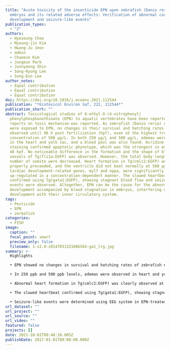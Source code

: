 ```yaml
---
title: "Acute toxicity of the insecticide EPN upon zebrafish (Danio rerio)
  embryos and its related adverse effects: Verification of abnormal cardiac
  development and seizure-like events"
publication_types:
  - "2"
authors:
  - Hyeseung Choe
  - Myoung-jin Kim
  - Hwang-Ju Jeon
  - admin
  - Chaeeun Kim
  - Jungeun Park
  - Junnyeong Shin
  - Sang-Ryong Lee
  - Sung-Eun Lee
author_notes:
  - Equal contribution
  - Equal contribution
  - Equal contribution
doi: https://doi.org/10.1016/j.ecoenv.2021.112544
publication: "*Ecotoxicol Environ Saf, 222, 112544*"
publication_short: ""
abstract: Toxicological studies of O-ethyl-O-(4-nitrophenyl)
  phenylphosphonothioate (EPN) to aquatic vertebrates have been reported, but no
  reports on toxic mechanism was reported. As zebrafish (Danio rerio) embryos
  were exposed to EPN, no changes in their survival and hatching rates were
  observed until 96 h post fertilization (hpf), even at the highest treated
  concentration of 500 μg/L. In both 250 μg/L and 500 μg/L, edemas were observed
  in the heart and yolk sac, and a blood pool was also found. Acridine orange
  staining confirmed apoptotic phynotype, which was the strongest in embryos at
  48 hpf. No noticeable difference in the formation and the shape of blood
  vessels of Tg(fli1a:EGFP) was observed. However, the total body length and
  number of somite were decreased. Heart formation in Tg(cmlc2:EGFP) were not
  properly proceeded, and the ventricle did not beat normally at 500 μg/L level.
  Cardiac development-related genes, myl7 and nppa, were significantly down- and
  up-regulated in a concentration-dependent manner. The slowed heartbeat was
  confirmed using Tg(gata1:EGFP), showing stagnant blood flow and seizure-like
  events were observed. Altogether, EPN can be the cause for the abnormal heart
  development accompanied by blood stagnation in embryos, interfering normal
  development with their inner circulatory system.
tags:
  - Pesticide
  - EPN
  - zerbafish
categories:
  - FISH
image:
  caption: ""
  focal_point: smart
  preview_only: false
  filename: 1-s2.0-s0147651321006564-ga1_lrg.jpg
summary: >-
  Highlights

  • EPN showed no changes in survival and hatching rates of zebrafish embryos.

  • In 250 ppb and 500 ppb levels, edemas were observed in heart and yolk sac.

  • Abnormal heart formation in Tg(cmlc2:EGFP) was clearly observed at 500 ppb level.

  • The slowed heartbeat confirmed using Tg(gata1:EGFP), showing stagnant blood flow.

  • Seizure-like events were determined using EEG system in EPN-treated larvae.
url_dataset: ""
url_project: ""
url_source: ""
url_video: ""
featured: false
projects: []
date: 2021-10-01T09:48:18.005Z
publishDate: 2017-01-01T00:00:00.000Z
---
```

